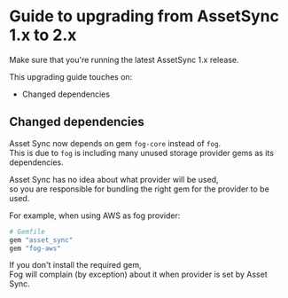 # Guide to upgrading from AssetSync 1.x to 2.x

Make sure that you're running the latest AssetSync 1.x release.

This upgrading guide touches on:
- Changed dependencies


## Changed dependencies
Asset Sync now depends on gem `fog-core` instead of `fog`.  
This is due to `fog` is including many unused storage provider gems as its dependencies.  

Asset Sync has no idea about what provider will be used,  
so you are responsible for bundling the right gem for the provider to be used.  

For example, when using AWS as fog provider:
```ruby
# Gemfile
gem "asset_sync"
gem "fog-aws"
```

If you don't install the required gem,  
Fog will complain (by exception) about it when provider is set by Asset Sync.  

